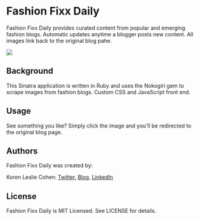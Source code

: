 # Fashion Fixx Daily

Fashion Fixx Daily provides curated content from popular and emerging fashion blogs. Automatic updates anytime a blogger posts new content. All images link back to the original blog pahe.

<a href="http://fashionfixxdaily.com" target="_blank"><img src="http://www.korenlc.com/wp-content/uploads/2014/06/ffd1-1024x570.png"></a>

## Background

This Sinatra application is written in Ruby and uses the Nokogiri gem to scrape images from fashion blogs. Custom CSS and JavaScript front end.

## Usage

See something you like? Simply click the image and you'll be redirected to the original blog page.

## Authors

Fashion Fixx Daily was created by:

Koren Leslie Cohen: <a href="http://twitter.com/korenlc" target="_blank">Twitter</a>, <a href="http://korenlc.com" target="_blank">Blog</a>, <a href="http://linkedin.com/pub/koren-leslie-cohen/26/178/726/" target="_blank">LinkedIn</a> 

## License

Fashion Fixx Daily is MIT Licensed. See LICENSE for details.